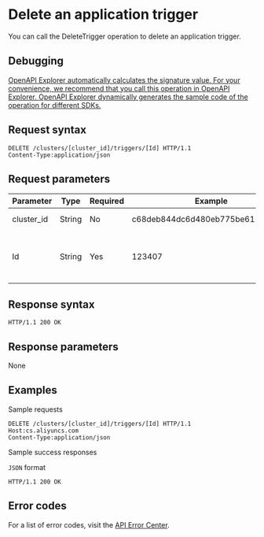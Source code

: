 # Delete an application trigger

You can call the DeleteTrigger operation to delete an application trigger.

## Debugging

[OpenAPI Explorer automatically calculates the signature value. For your convenience, we recommend that you call this operation in OpenAPI Explorer. OpenAPI Explorer dynamically generates the sample code of the operation for different SDKs.](https://api.aliyun.com/#product=CS&api=DeleteTrigger&type=ROA&version=2015-12-15)

## Request syntax

```
DELETE /clusters/[cluster_id]/triggers/[Id] HTTP/1.1
Content-Type:application/json
```

## Request parameters

|Parameter|Type|Required|Example|Description|
|---------|----|--------|-------|-----------|
|cluster\_id|String|No|c68deb844dc6d480eb775be611fdf\*\*\*\*|The ID of the cluster. |
|Id|String|Yes|123407|The ID of the trigger that you want to delete. |

## Response syntax

```
HTTP/1.1 200 OK
```

## Response parameters

None

## Examples

Sample requests

```
DELETE /clusters/[cluster_id]/triggers/[Id] HTTP/1.1
Host:cs.aliyuncs.com
Content-Type:application/json
```

Sample success responses

`JSON` format

```
HTTP/1.1 200 OK
```

## Error codes

For a list of error codes, visit the [API Error Center](https://error-center.alibabacloud.com/status/product/CS).

